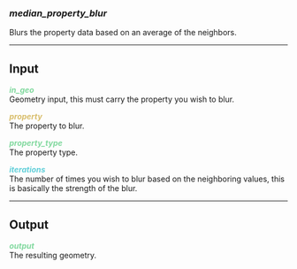 ### ***median_property_blur***
Blurs the property data based on an average of the neighbors.<br />

***
## Input
<span style="color:#82D99F">***in_geo***</span>
<br />Geometry input, this must carry the property you wish to blur.

<span style="color:#D9BE6C">***property***</span>
<br />The property to blur.

<span style="color:#82D99F">***property_type***</span>
<br />The property type.

<span style="color:#62CFD9">***iterations***</span>
<br />The number of times you wish to blur based on the neighboring values, this is basically the strength of the blur.

***
## Output
<span style="color:#82D99F">***output***</span>
<br />The resulting geometry.

